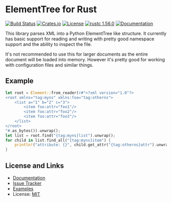 # ElementTree for Rust

[![Build Status](https://github.com/mitsuhiko/elementtree-rust/workflows/Tests/badge.svg?branch=master)](https://github.com/mitsuhiko/elementtree-rust/actions?query=workflow%3ATests)
[![Crates.io](https://img.shields.io/crates/d/elementtree.svg)](https://crates.io/crates/elementtree)
[![License](https://img.shields.io/github/license/mitsuhiko/elementtree-rust)](https://github.com/mitsuhiko/elementtree-rust/blob/master/LICENSE)
[![rustc 1.56.0](https://img.shields.io/badge/rust-1.56%2B-orange.svg)](https://img.shields.io/badge/rust-1.56%2B-orange.svg)
[![Documentation](https://docs.rs/elementtree/badge.svg)](https://docs.rs/elementtree)

This library parses XML into a Python ElementTree like structure.  It currently
has basic support for reading and writing with pretty good namespace support and the
ability to inspect the file.

It's not recommended to use this for larger documents as the entire document
will be loaded into memory.  However it's pretty good for working with configuration
files and similar things.

## Example

```rust
let root = Element::from_reader(r#"<?xml version="1.0"?>
<root xmlns="tag:myns" xmlns:foo="tag:otherns">
    <list a="1" b="2" c="3">
        <item foo:attr="foo1"/>
        <item foo:attr="foo2"/>
        <item foo:attr="foo3"/>
    </list>
</root>
"#.as_bytes()).unwrap();
let list = root.find("{tag:myns}list").unwrap();
for child in list.find_all("{tag:myns}item") {
    println!("attribute: {}", child.get_attr("{tag:otherns}attr").unwrap());
}
```

## License and Links

- [Documentation](https://docs.rs/elementtree/)
- [Issue Tracker](https://github.com/mitsuhiko/elementtree-rust/issues)
- [Examples](https://github.com/mitsuhiko/elementtree-rust/tree/master/examples)
- License: [MIT](https://github.com/mitsuhiko/elementtree-rust/blob/master/LICENSE)
